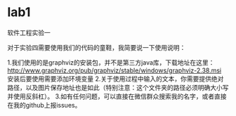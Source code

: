 # lab1
软件工程实验一

对于实验四需要使用我们的代码的童鞋，我简要说一下使用说明：

1.我们使用的是graphviz的安装包，并不是第三方java库，下载地址在这里：http://www.graphviz.org/pub/graphviz/stable/windows/graphviz-2.38.msi
  安装后要使用需要添加环境变量
2.关于使用过程中输入的文本，你需要提供绝对路径，以及图片保存地址也是如此（特别注意：这个文件夹的路径必须明确大小写并使用反斜杠）。
3.如有任何问题，可以直接在微信群众搜索我的名字，或者直接在我的github上报issues。
